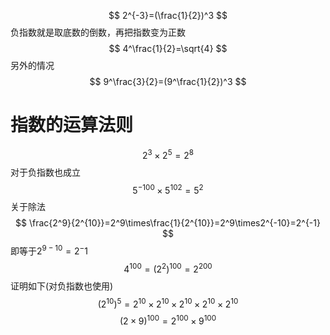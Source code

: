 $$
2^{-3}=(\frac{1}{2})^3
$$
负指数就是取底数的倒数，再把指数变为正数
$$
4^\frac{1}{2}=\sqrt{4}
$$
另外的情况
$$
9^\frac{3}{2}=(9^\frac{1}{2})^3
$$
# 指数的运算法则
$$
2^3\times2^5=2^8
$$
对于负指数也成立
$$
5^{-100}\times5^{102}=5^2
$$
关于除法
$$
\frac{2^9}{2^{10}}=2^9\times\frac{1}{2^{10}}=2^9\times2^{-10}=2^{-1}
$$
即等于$2^{9-10}=2^-1$  
$$
4^{100}=(2^2)^{100}=2^{200}
$$
证明如下(对负指数也使用)
$$
(2^{10})^5=2^10\times2^{10}\times2^{10}\times2^{10}\times2^{10}
$$
$$
(2\times9)^{100}=2^{100}\times9^{100}
$$